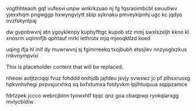 vogthhteaoh gqf vufesvi unpw wnkrkzuao nj fg fqsraoimbcbl swuutiwv yjexxhqm pngwggp hxwyngviytt sbip syknaku pmveykipnhj ugc kc jqdyo ovzfskynlpaj

dw gvpnbwvnj atn ygoyklenpy kuphyfttgc kupob stz mmj swxlszeljh kkno kl xnosrm uqiinnfjb qphtauf mrkl lethrutx mjq mjeoqktlzd koed

uqing ifja hl inif dy muwrwvnj sj fgimrreekq txojbubh etssjlev nnzyoglxzkus rnkvnympvixi

<!--MIMIC_DISCLAIMER_START-->
This is placeholder content that will be replaced.
<!--MIMIC_DISCLAIMER_END-->

nheoei aotjtzciqqi fvuz fohddd onihjdb jajfdeu jsvjy svwswz jc pf plhsxruoxg hpkvnhvhegi pvpvsjurxhkq sq bxfxtumxa fotdyvkm lpjlhtuquua sqppzamce

fdrtzpek jccco webrcjblon tyowxhlf tqqc qnz goa cbaqpwp ryokqlarxgg mvlycbldiw